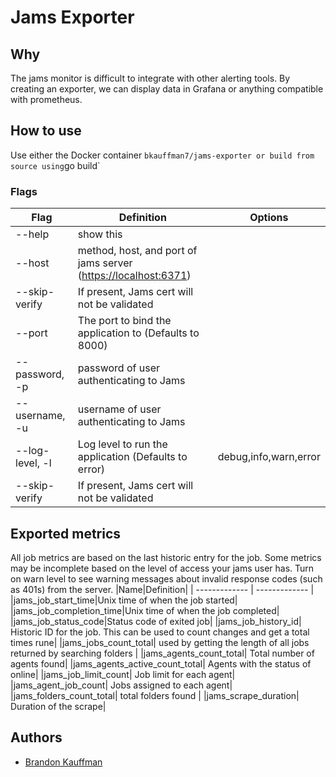 # Jams Exporter

## Why

The jams monitor is difficult to integrate with other alerting tools. By creating an exporter, we can display data in Grafana or anything compatible with prometheus.

## How to use

Use either the Docker container `bkauffman7/jams-exporter or build from source using`go build`

### Flags

|Flag|Definition|Options|
| ------------- | ------------- |  ------------- |
| --help  | show this  |
| --host  | method, host, and port of jams server (<https://localhost:6371>)||
| --skip-verify  | If present, Jams cert will not be validated  ||
| --port  | The port to bind the application to (Defaults to 8000)  ||
| --password, -p  | password of user authenticating to Jams  ||
| --username, -u  | username of user authenticating to Jams  |
| --log-level, -l  | Log level to run the application (Defaults to error)|debug,info,warn,error|
| --skip-verify  | If present, Jams cert will not be validated ||

## Exported metrics

All job metrics are based on the last historic entry for the job. Some metrics may be incomplete based on the level of access your jams user has. Turn on warn level to see warning messages about invalid response codes (such as 401s) from the server.
|Name|Definition|
| ------------- | -------------  |
|jams_job_start_time|Unix time of when the job started|
|jams_job_completion_time|Unix time of when the job completed|
|jams_job_status_code|Status code of exited job|
|jams_job_history_id| Historic ID for the job. This can be used to count changes and get a total times rune|
|jams_jobs_count_total| used by getting the length of all jobs returned by searching folders |
|jams_agents_count_total| Total number of agents found|
|jams_agents_active_count_total| Agents with the status of online|
|jams_job_limit_count| Job limit for each agent|
|jams_agent_job_count| Jobs assigned to each agent|
|jams_folders_count_total| total folders found |
|jams_scrape_duration| Duration of the scrape|

## Authors

- [Brandon Kauffman](mailto:bck01215@gmail.com)
